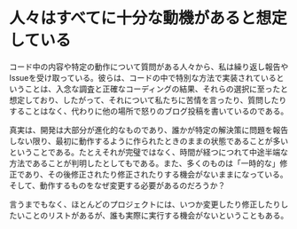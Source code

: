 # 人々はすべてに十分な動機があると想定している

コード中の内容や特定の動作について質問がある人々から、私は繰り返し報告やIssueを受け取っている。彼らは、コードの中で特別な方法で実装されているということは、入念な調査と正確なコーディングの結果、それらの選択に至ったと想定しており、したがって、それについて私たちに苦情を言ったり、質問したりすることはなく、代わりに他の場所で怒りのブログ投稿を書いているのである。

真実は、開発は大部分が進化的なものであり、誰かが特定の解決策に問題を報告しない限り、最初に動作するように作られたときのままの状態であることが多いということである。たとえそれが完璧ではなく、時間が経つにつれて中途半端な方法であることが判明したとしてもである。また、多くのものは「一時的な」修正であり、その後修正されたり修正されたりする機会がないままになっている。そして、動作するものをなぜ変更する必要があるのだろうか？

言うまでもなく、ほとんどのプロジェクトには、いつか変更したり修正したりしたいことのリストがあるが、誰も実際に実行する機会がないということもある。
